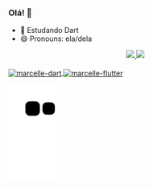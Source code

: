 ### Olá! 👋
- 🌱 Estudando Dart
- 😄 Pronouns: ela/dela

<div align="center">
  <a href="https://github.com/marcelleflavya">
  <img height="180em" src="https://github-readme-stats.vercel.app/api?username=marcelleflavya&show_icons=false&theme=dracula&include_all_commits=true&count_private=true"/>
  <img height="180em" src="https://github-readme-stats.vercel.app/api/top-langs/?username=marcelleflavya&layout=compact&langs_count=7&theme=dracula"/>
</div>

</div>
<div style="display: inline_block"><br>
  <img align="center" alt="marcelle-dart" height="30" width="40" src="https://cdn.jsdelivr.net/gh/devicons/devicon/icons/dart/dart-original.svg" /> 
  <img align="center" alt="marcelle-flutter" height="30" width="40" src="https://cdn.jsdelivr.net/gh/devicons/devicon/icons/flutter/flutter-original.svg" />
</div>

 ![Snake animation](https://github.com/marcelleflavya/marcelleflavya/blob/output/github-contribution-grid-snake.svg)
